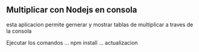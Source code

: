 ## Multiplicar con Nodejs en consola
esta aplicacion permite gernerar y mostrar tablas de multiplicar a traves de la consola

Ejecutar los comandos
...
npm install
...
actualizacion